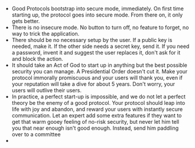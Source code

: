 - Good Protocols bootstrap into secure mode, immediately. On first time starting up, the protocol goes into secure mode. From there on, it only gets better.
- There is no insecure mode. No button to turn off, no feature to forget, no way to trick the application.
- There should be no necessary setup by the user. If a public key is needed, make it. If the other side needs a secret key, send it. If you need a password, invent it and suggest the user replaces it, don't ask for it and block the action.
- It should take an Act of God to start up in anything but the best possible security you can manage. A Presidential Order doesn't cut it. Make your protocol immorally promiscuous and your users will thank you, even if your reputation will take a dive for about 5 years. Don't worry, your users will outlive their users.
- In practice, a perfect start-up is impossible, and we do not let a perfect theory be the enemy of a good protocol. Your protocol should leap into life with joy and abandon, and reward your users with instantly secure communication. Let an expert add some extra features if they want to get that warm gooey feeling of no-risk security, but never let him tell you that near enough isn't good enough. Instead, send him paddling over to a committee
-
